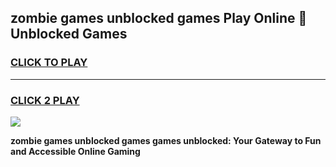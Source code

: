 
## zombie games unblocked games Play Online 👋 Unblocked Games
<h3>
<a href="https://premium.freeplayer.one?title=zombie_games_unblocked_games&ref=19F">CLICK TO PLAY</a></h3>
<hr>

<h3>
<a href="https://premium.freeplayer.one?title=zombie_games_unblocked_games&ref=19F">CLICK 2 PLAY</a>
  
</h3>

<a href="https://premium.freeplayer.one?title=zombie_games_unblocked_games&ref=19F"><img src="https://clearcache.store/games.png"></a>


**zombie games unblocked games games unblocked: Your Gateway to Fun and Accessible Online Gaming**
